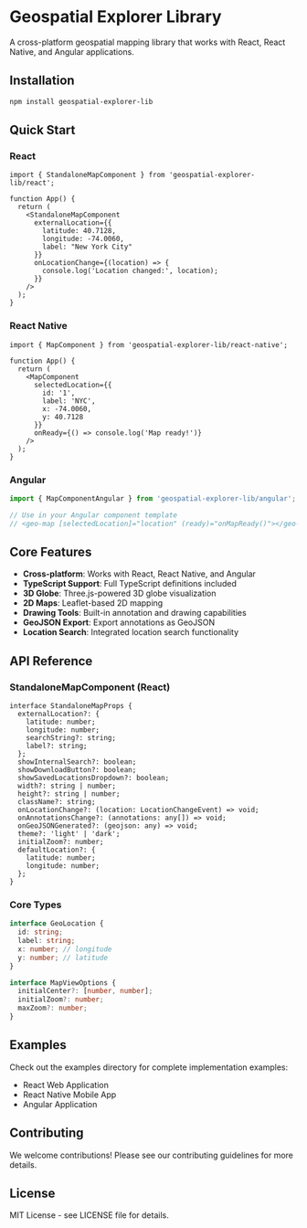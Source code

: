 
# Geospatial Explorer Library

A cross-platform geospatial mapping library that works with React, React Native, and Angular applications.

## Installation

```bash
npm install geospatial-explorer-lib
```

## Quick Start

### React

```tsx
import { StandaloneMapComponent } from 'geospatial-explorer-lib/react';

function App() {
  return (
    <StandaloneMapComponent
      externalLocation={{
        latitude: 40.7128,
        longitude: -74.0060,
        label: "New York City"
      }}
      onLocationChange={(location) => {
        console.log('Location changed:', location);
      }}
    />
  );
}
```

### React Native

```tsx
import { MapComponent } from 'geospatial-explorer-lib/react-native';

function App() {
  return (
    <MapComponent
      selectedLocation={{
        id: '1',
        label: 'NYC',
        x: -74.0060,
        y: 40.7128
      }}
      onReady={() => console.log('Map ready!')}
    />
  );
}
```

### Angular

```typescript
import { MapComponentAngular } from 'geospatial-explorer-lib/angular';

// Use in your Angular component template
// <geo-map [selectedLocation]="location" (ready)="onMapReady()"></geo-map>
```

## Core Features

- **Cross-platform**: Works with React, React Native, and Angular
- **TypeScript Support**: Full TypeScript definitions included
- **3D Globe**: Three.js-powered 3D globe visualization
- **2D Maps**: Leaflet-based 2D mapping
- **Drawing Tools**: Built-in annotation and drawing capabilities
- **GeoJSON Export**: Export annotations as GeoJSON
- **Location Search**: Integrated location search functionality

## API Reference

### StandaloneMapComponent (React)

```tsx
interface StandaloneMapProps {
  externalLocation?: {
    latitude: number;
    longitude: number;
    searchString?: string;
    label?: string;
  };
  showInternalSearch?: boolean;
  showDownloadButton?: boolean;
  showSavedLocationsDropdown?: boolean;
  width?: string | number;
  height?: string | number;
  className?: string;
  onLocationChange?: (location: LocationChangeEvent) => void;
  onAnnotationsChange?: (annotations: any[]) => void;
  onGeoJSONGenerated?: (geojson: any) => void;
  theme?: 'light' | 'dark';
  initialZoom?: number;
  defaultLocation?: {
    latitude: number;
    longitude: number;
  };
}
```

### Core Types

```typescript
interface GeoLocation {
  id: string;
  label: string;
  x: number; // longitude
  y: number; // latitude
}

interface MapViewOptions {
  initialCenter?: [number, number];
  initialZoom?: number;
  maxZoom?: number;
}
```

## Examples

Check out the examples directory for complete implementation examples:

- React Web Application
- React Native Mobile App
- Angular Application

## Contributing

We welcome contributions! Please see our contributing guidelines for more details.

## License

MIT License - see LICENSE file for details.
